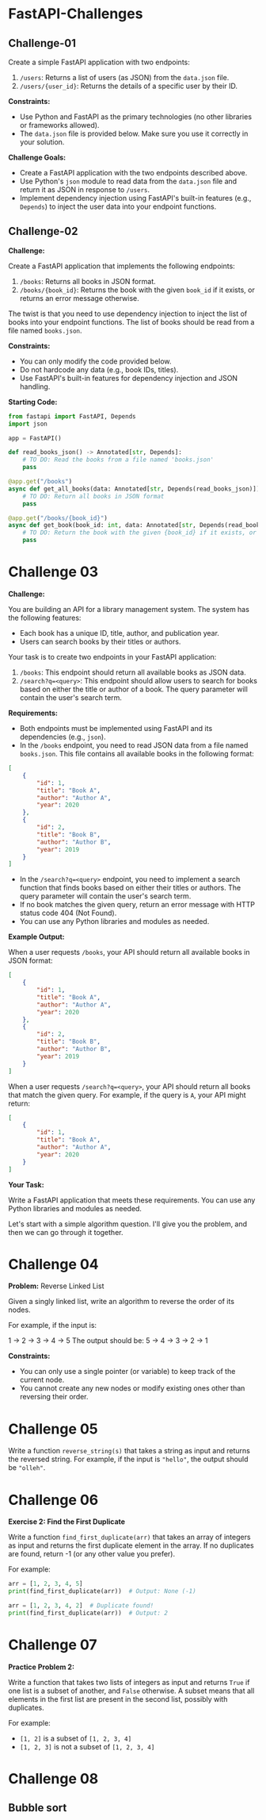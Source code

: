 # FastAPI-Challenges

## Challenge-01

Create a simple FastAPI application with two endpoints:
1. `/users`: Returns a list of users (as JSON) from the `data.json` file.
2. `/users/{user_id}`: Returns the details of a specific user by their ID.

**Constraints:**

* Use Python and FastAPI as the primary technologies (no other libraries or frameworks allowed).
* The `data.json` file is provided below. Make sure you use it correctly in your solution.

**Challenge Goals:**

* Create a FastAPI application with the two endpoints described above.
* Use Python's `json` module to read data from the `data.json` file and return it as JSON in response to `/users`.
* Implement dependency injection using FastAPI's built-in features (e.g., `Depends`) to inject the user data into your endpoint functions.

## Challenge-02

**Challenge:**

Create a FastAPI application that implements the following endpoints:
1. `/books`: Returns all books in JSON format.
2. `/books/{book_id}`: Returns the book with the given `book_id` if it exists, or returns an error message otherwise.

The twist is that you need to use dependency injection to inject the list of books into your endpoint functions. The list of books should be read from a file named `books.json`.

**Constraints:**

* You can only modify the code provided below.
* Do not hardcode any data (e.g., book IDs, titles).
* Use FastAPI's built-in features for dependency injection and JSON handling.

**Starting Code:**
```python
from fastapi import FastAPI, Depends
import json

app = FastAPI()

def read_books_json() -> Annotated[str, Depends]:
    # TO DO: Read the books from a file named 'books.json'
    pass

@app.get("/books")
async def get_all_books(data: Annotated[str, Depends(read_books_json)]):
    # TO DO: Return all books in JSON format
    pass

@app.get("/books/{book_id}")
async def get_book(book_id: int, data: Annotated[str, Depends(read_books_json)]):
    # TO DO: Return the book with the given {book_id} if it exists, or return an error message otherwise
    pass
```

# Challenge 03


**Challenge:**

You are building an API for a library management system. The system has the following features:
- Each book has a unique ID, title, author, and publication year.
- Users can search books by their titles or authors.

Your task is to create two endpoints in your FastAPI application:
1.  `/books`: This endpoint should return all available books as JSON data.
2.  `/search?q=<query>`: This endpoint should allow users to search for books based on either the title or author of a book. The query parameter will contain the user's search term.

**Requirements:**

- Both endpoints must be implemented using FastAPI and its dependencies (e.g., `json`).
- In the `/books` endpoint, you need to read JSON data from a file named `books.json`. This file contains all available books in the following format:
```json
[
    {
        "id": 1,
        "title": "Book A",
        "author": "Author A",
        "year": 2020
    },
    {
        "id": 2,
        "title": "Book B",
        "author": "Author B",
        "year": 2019
    }
]
```
- In the `/search?q=<query>` endpoint, you need to implement a search function that finds books based on either their titles or authors. The query parameter will contain the user's search term.
- If no book matches the given query, return an error message with HTTP status code 404 (Not Found).
- You can use any Python libraries and modules as needed.

**Example Output:**

When a user requests `/books`, your API should return all available books in JSON format:
```json
[
    {
        "id": 1,
        "title": "Book A",
        "author": "Author A",
        "year": 2020
    },
    {
        "id": 2,
        "title": "Book B",
        "author": "Author B",
        "year": 2019
    }
]
```
When a user requests `/search?q=<query>`, your API should return all books that match the given query. For example, if the query is `A`, your API might return:
```json
[
    {
        "id": 1,
        "title": "Book A",
        "author": "Author A",
        "year": 2020
    }
]
```


**Your Task:**

Write a FastAPI application that meets these requirements. You can use any Python libraries and modules as needed.

Let's start with a simple algorithm question. I'll give you the problem, and then we can go through it together.

# Challenge 04

**Problem:** Reverse Linked List

Given a singly linked list, write an algorithm to reverse the order of its nodes.

For example, if the input is:

1 -> 2 -> 3 -> 4 -> 5
The output should be:
5 -> 4 -> 3 -> 2 -> 1

**Constraints:**

* You can only use a single pointer (or variable) to keep track of the current node.
* You cannot create any new nodes or modify existing ones other than reversing their order.

# Challenge 05

Write a function `reverse_string(s)` that takes a string as input and returns the reversed string. For example, if the input is `"hello"`, the output should be `"olleh"`.

# Challenge 06

**Exercise 2: Find the First Duplicate**

Write a function `find_first_duplicate(arr)` that takes an array of integers as input and returns the first duplicate element in the array. If no duplicates are found, return -1 (or any other value you prefer).

For example:
```python
arr = [1, 2, 3, 4, 5]
print(find_first_duplicate(arr))  # Output: None (-1)

arr = [1, 2, 3, 4, 2]  # Duplicate found!
print(find_first_duplicate(arr))  # Output: 2
```

# Challenge 07

**Practice Problem 2:**

Write a function that takes two lists of integers as input and returns `True` if one list is a subset of another, and `False` otherwise. A subset means that all elements in the first list are present in the second list, possibly with duplicates.

For example:

* `[1, 2]` is a subset of `[1, 2, 3, 4]`
* `[1, 2, 3]` is not a subset of `[1, 2, 3, 4]`

# Challenge 08

## Bubble sort
